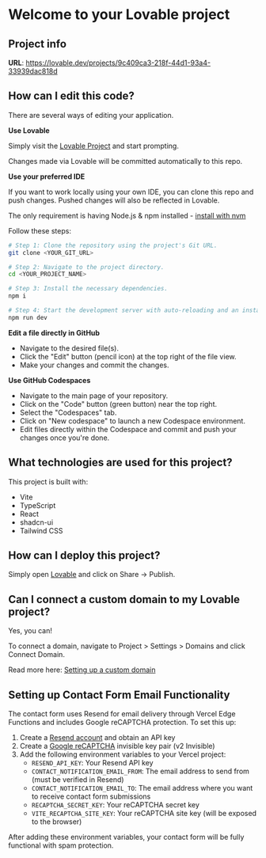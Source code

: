 # Welcome to your Lovable project

## Project info

**URL**: https://lovable.dev/projects/9c409ca3-218f-44d1-93a4-33939dac818d

## How can I edit this code?

There are several ways of editing your application.

**Use Lovable**

Simply visit the [Lovable Project](https://lovable.dev/projects/9c409ca3-218f-44d1-93a4-33939dac818d) and start prompting.

Changes made via Lovable will be committed automatically to this repo.

**Use your preferred IDE**

If you want to work locally using your own IDE, you can clone this repo and push changes. Pushed changes will also be reflected in Lovable.

The only requirement is having Node.js & npm installed - [install with nvm](https://github.com/nvm-sh/nvm#installing-and-updating)

Follow these steps:

```sh
# Step 1: Clone the repository using the project's Git URL.
git clone <YOUR_GIT_URL>

# Step 2: Navigate to the project directory.
cd <YOUR_PROJECT_NAME>

# Step 3: Install the necessary dependencies.
npm i

# Step 4: Start the development server with auto-reloading and an instant preview.
npm run dev
```

**Edit a file directly in GitHub**

- Navigate to the desired file(s).
- Click the "Edit" button (pencil icon) at the top right of the file view.
- Make your changes and commit the changes.

**Use GitHub Codespaces**

- Navigate to the main page of your repository.
- Click on the "Code" button (green button) near the top right.
- Select the "Codespaces" tab.
- Click on "New codespace" to launch a new Codespace environment.
- Edit files directly within the Codespace and commit and push your changes once you're done.

## What technologies are used for this project?

This project is built with:

- Vite
- TypeScript
- React
- shadcn-ui
- Tailwind CSS

## How can I deploy this project?

Simply open [Lovable](https://lovable.dev/projects/9c409ca3-218f-44d1-93a4-33939dac818d) and click on Share -> Publish.

## Can I connect a custom domain to my Lovable project?

Yes, you can!

To connect a domain, navigate to Project > Settings > Domains and click Connect Domain.

Read more here: [Setting up a custom domain](https://docs.lovable.dev/tips-tricks/custom-domain#step-by-step-guide)

## Setting up Contact Form Email Functionality

The contact form uses Resend for email delivery through Vercel Edge Functions and includes Google reCAPTCHA protection. To set this up:

1. Create a [Resend account](https://resend.com/) and obtain an API key
2. Create a [Google reCAPTCHA](https://www.google.com/recaptcha/admin) invisible key pair (v2 Invisible)
3. Add the following environment variables to your Vercel project:
   - `RESEND_API_KEY`: Your Resend API key
   - `CONTACT_NOTIFICATION_EMAIL_FROM`: The email address to send from (must be verified in Resend)
   - `CONTACT_NOTIFICATION_EMAIL_TO`: The email address where you want to receive contact form submissions
   - `RECAPTCHA_SECRET_KEY`: Your reCAPTCHA secret key
   - `VITE_RECAPTCHA_SITE_KEY`: Your reCAPTCHA site key (will be exposed to the browser)

After adding these environment variables, your contact form will be fully functional with spam protection.
